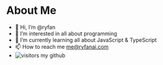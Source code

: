 
# About Me
- 👋 Hi, I’m @ryfan
- 👀 I’m interested in all about programming
- 🌱 I’m currently learning all about JavaScript & TypeScript
- 📫 How to reach me me@ryfanai.com
- ![visitors my github](https://visitor-badge.laobi.icu/badge?page_id=ryfan)
